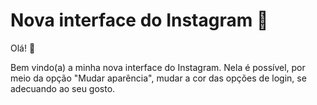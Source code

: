 # Nova interface do Instagram :calling:

Olá! :wave: 

Bem vindo(a) a minha nova interface do Instagram. Nela é possível, por meio da opção "Mudar aparência", mudar a cor das opções de login, se adecuando ao seu gosto. 

